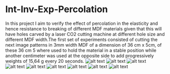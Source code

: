 # Int-Inv-Exp-Percolation
In this project I aim to verify the effect of percolation in the elasticity and hence resistance to breaking of different MDF materials given that this will have holes carved by a laser CO2 cutting machine at different hole size and different MDF width.The first set of experiments consisted of cutting the next image patterns in 3mm width MDF of  a dimension of 36 cm x 5cm, of these 36 cm 5 where used to hold the material in a stable position while another centimeter was used at the opposite side to add progressively weights of 15,64 g every 20 seconds. 
![alt text](https://github.com/acmoral/Int-Inv-Exp-Percolation/blob/main/Images/Color/1\)p%3D0%2C05.png?raw=true)
![alt text](https://github.com/acmoral/Int-Inv-Exp-Percolation/blob/main/Images/Color/2\)p%3D0%2C1.png?raw=true)
![alt text](https://github.com/acmoral/Int-Inv-Exp-Percolation/blob/main/Images/Color/3\)p%3D0%2C15.png?raw=true)
![alt text](https://github.com/acmoral/Int-Inv-Exp-Percolation/blob/main/Images/Color/4\)p%3D0%2C2.png?raw=true)
![alt text](https://github.com/acmoral/Int-Inv-Exp-Percolation/blob/main/Images/Color/5\)p%3D0%2C25.png?raw=true)
![alt text](https://github.com/acmoral/Int-Inv-Exp-Percolation/blob/main/Images/Color/6\)p%3D0%2C3.png?raw=true)
![alt text](https://github.com/acmoral/Int-Inv-Exp-Percolation/blob/main/Images/Color/7\)p%3D0%2C35.png?raw=true)
![alt text](https://github.com/acmoral/Int-Inv-Exp-Percolation/blob/main/Images/Color/8\)p%3D0%2C4.png?raw=true)
![alt text](https://github.com/acmoral/Int-Inv-Exp-Percolation/blob/main/Images/Color/9\)p%3D0%2C45.png?raw=true)
